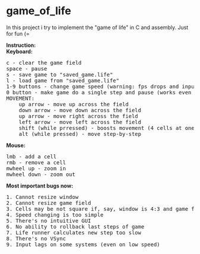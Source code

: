 # game_of_life
In this project i try to implement the "game of life" in C and assembly. Just for fun (=

<b>Instruction:</b><br>
<b>Keyboard:</b><br>
<pre>
c - clear the game field
space - pause
s - save game to "saved_game.life"
l - load game from "saved_game.life"
1-9 buttons - change game speed (warning: fps drops and input lags on high speed)
0 button - make game do a single step and pause (works even when paused)
MOVEMENT:
    up arrow - move up across the field
    down arrow - move down across the field
    up arrow - move right across the field
    left arrow - move left across the field
    shift (while prressed) - boosts movement (4 cells at one step)
    alt (while pressed) - move step-by-step
</pre>
<b>Mouse:</b><br>
<pre>
lmb - add a cell
rmb - remove a cell
mwheel up - zoom in
mwheel down - zoom out
</pre>

<b>Most important bugs now:</b><br>
<pre>
1. Cannot resize window
2. Cannot resize game field
3. Cells may be not square if, say, window is 4:3 and game field is 16:9
4. Speed changing is too simple
5. There's no intuitive GUI
6. No ability to rollback last steps of game
7. Life runner calculates new step too slow
8. There's no VSync
9. Input lags on some systems (even on low speed)
</pre>
